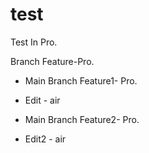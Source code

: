 # test

Test In Pro.

Branch Feature-Pro.

- Main Branch Feature1- Pro.


- Edit - air


- Main Branch Feature2- Pro.
- Edit2 - air
